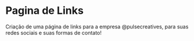 # Pagina de Links
Criação de uma página de links para a empresa @pulsecreatives, para suas redes sociais e suas formas de contato!
